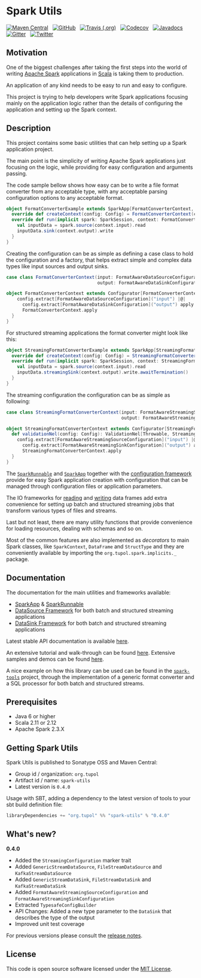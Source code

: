 # Spark Utils #

[![Maven Central](https://img.shields.io/maven-central/v/org.tupol/spark-utils_2.11.svg)](https://mvnrepository.com/artifact/org.tupol/spark-utils) &nbsp;
[![GitHub](https://img.shields.io/github/license/tupol/spark-utils.svg)](https://github.com/tupol/spark-utils/blob/master/LICENSE) &nbsp; 
[![Travis (.org)](https://img.shields.io/travis/tupol/spark-utils.svg)](https://travis-ci.com/tupol/spark-utils) &nbsp; 
[![Codecov](https://img.shields.io/codecov/c/github/tupol/spark-utils.svg)](https://codecov.io/gh/tupol/spark-utils) &nbsp;
[![Javadocs](https://www.javadoc.io/badge/org.tupol/spark-utils_2.11.svg)](https://www.javadoc.io/doc/org.tupol/spark-utils_2.11)
[![Gitter](https://badges.gitter.im/spark-utils/spark-utils.svg)](https://gitter.im/spark-utils/spark-utils?utm_source=badge&utm_medium=badge&utm_campaign=pr-badge) &nbsp; 
[![Twitter](https://img.shields.io/twitter/url/https/_tupol.svg?color=%2317A2F2)](https://twitter.com/_tupol) &nbsp; 


## Motivation ##

One of the biggest challenges after taking the first steps into the world of writing
[Apache Spark][Spark] applications in [Scala][scala] is taking them to production.

An application of any kind needs to be easy to run and easy to configure.

This project is trying to help developers write Spark applications focusing mainly on the 
application logic rather than the details of configuring the application and setting up the 
Spark context.


## Description ##

This project contains some basic utilities that can help setting up a Spark application project.

The main point is the simplicity of writing Apache Spark applications just focusing on the logic,
while providing for easy configuration and arguments passing.

The code sample bellow shows how easy can be to write a file format converter from any acceptable 
type, with any acceptable parsing configuration options to any acceptable format.

```scala
object FormatConverterExample extends SparkApp[FormatConverterContext, DataFrame] {
  override def createContext(config: Config) = FormatConverterContext(config).get
  override def run(implicit spark: SparkSession, context: FormatConverterContext): DataFrame = {
    val inputData = spark.source(context.input).read
    inputData.sink(context.output).write
  }
}
```

Creating the configuration can be as simple as defining a case class to hold the configuration and
a factory, that helps extract simple and complex data types like input sources and output sinks.

```scala
case class FormatConverterContext(input: FormatAwareDataSourceConfiguration,
                                  output: FormatAwareDataSinkConfiguration)

object FormatConverterContext extends Configurator[FormatConverterContext] {
    config.extract[FormatAwareDataSourceConfiguration]("input") |@|
      config.extract[FormatAwareDataSinkConfiguration]("output") apply
      FormatConverterContext.apply
  }
}
```

For structured streaming applications the format converter might look like this:

```scala
object StreamingFormatConverterExample extends SparkApp[StreamingFormatConverterContext, DataFrame] {
  override def createContext(config: Config) = StreamingFormatConverterContext(config).get
  override def run(implicit spark: SparkSession, context: StreamingFormatConverterContext): DataFrame = {
    val inputData = spark.source(context.input).read
    inputData.streamingSink(context.output).write.awaitTermination()
  }
}
```

The streaming configuration the configuration can be as simple as following:

```scala
case class StreamingFormatConverterContext(input: FormatAwareStreamingSourceConfiguration, 
                                           output: FormatAwareStreamingSinkConfiguration)

object StreamingFormatConverterContext extends Configurator[StreamingFormatConverterContext] {
  def validationNel(config: Config): ValidationNel[Throwable, StreamingFormatConverterContext] = {
    config.extract[FormatAwareStreamingSourceConfiguration]("input") |@|
      config.extract[FormatAwareStreamingSinkConfiguration]("output") apply
      StreamingFormatConverterContext.apply
  }
}
```

The [`SparkRunnable`](docs/spark-runnable.md) and [`SparkApp`](docs/spark-app.md) together with the
[configuration framework](https://github.com/tupol/scala-utils/blob/master/docs/configuration-framework.md)
provide for easy Spark application creation with configuration that can be managed through 
configuration files or application parameters.

The IO frameworks for [reading](docs/data-source.md) and [writing](docs/data-sink.md) data frames 
add extra convenience for setting up batch and structured streaming jobs that transform 
various types of files and streams.

Last but not least, there are many utility functions that provide convenience for loading 
resources, dealing with schemas and so on.

Most of the common features are also implemented as *decorators* to main Spark classes, like
`SparkContext`, `DataFrame` and `StructType` and they are conveniently available by importing 
the `org.tupol.spark.implicits._` package.


## Documentation ##
The documentation for the main utilities and frameworks available:
- [SparkApp](docs/spark-app.md) & [SparkRunnable](docs/spark-runnable.md)
- [DataSource Framework](docs/data-source.md) for both batch and structured streaming applications
- [DataSink Framework](docs/data-sink.md) for both batch and structured streaming applications

Latest stable API documentation is available [here](https://www.javadoc.io/doc/org.tupol/spark-utils_2.11/0.3.2).

An extensive tutorial and walk-through can be found [here](https://github.com/tupol/spark-utils-demos/wiki).
Extensive samples and demos can be found [here](https://github.com/tupol/spark-utils-demos).

A nice example on how this library can be used can be found in the
[`spark-tools`](https://github.com/tupol/spark-tools) project, through the implementation
of a generic format converter and a SQL processor for both batch and structured streams.

## Prerequisites ##

* Java 6 or higher
* Scala 2.11 or 2.12
* Apache Spark 2.3.X


## Getting Spark Utils ##

Spark Utils is published to Sonatype OSS and Maven Central:

- Group id / organization: `org.tupol`
- Artifact id / name: `spark-utils`
- Latest version is `0.4.0`

Usage with SBT, adding a dependency to the latest version of tools to your sbt build definition file:

```scala
libraryDependencies += "org.tupol" %% "spark-utils" % "0.4.0"
```


## What's new? ##

**0.4.0**

- Added the `StreamingConfiguration` marker trait
- Added `GenericStreamDataSource`, `FileStreamDataSource` and `KafkaStreamDataSource`
- Added `GenericStreamDataSink`, `FileStreamDataSink` and `KafkaStreamDataSink`
- Added `FormatAwareStreamingSourceConfiguration` and `FormatAwareStreamingSinkConfiguration`
- Extracted `TypesafeConfigBuilder`
- API Changes: Added a new type parameter to the `DataSink` that describes the type of the output
- Improved unit test coverage

For previous versions please consult the [release notes](RELEASE-NOTES.md).


## License ##

This code is open source software licensed under the [MIT License](LICENSE).

[scala]: https://scala-lang.org/
[spark]: https://spark.apache.org/
